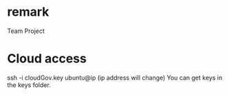 # remark
Team Project

# Cloud access
ssh -i cloudGov.key ubuntu@ip (ip address will change)
You can get keys in the keys folder.
